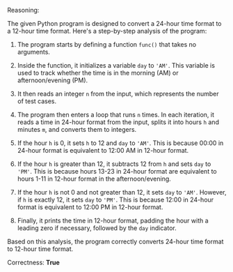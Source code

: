 Reasoning:

The given Python program is designed to convert a 24-hour time format to a 12-hour time format. Here's a step-by-step analysis of the program:

1. The program starts by defining a function `func()` that takes no arguments.

2. Inside the function, it initializes a variable `day` to `'AM'`. This variable is used to track whether the time is in the morning (AM) or afternoon/evening (PM).

3. It then reads an integer `n` from the input, which represents the number of test cases.

4. The program then enters a loop that runs `n` times. In each iteration, it reads a time in 24-hour format from the input, splits it into hours `h` and minutes `m`, and converts them to integers.

5. If the hour `h` is 0, it sets `h` to 12 and `day` to `'AM'`. This is because 00:00 in 24-hour format is equivalent to 12:00 AM in 12-hour format.

6. If the hour `h` is greater than 12, it subtracts 12 from `h` and sets `day` to `'PM'`. This is because hours 13-23 in 24-hour format are equivalent to hours 1-11 in 12-hour format in the afternoon/evening.

7. If the hour `h` is not 0 and not greater than 12, it sets `day` to `'AM'`. However, if `h` is exactly 12, it sets `day` to `'PM'`. This is because 12:00 in 24-hour format is equivalent to 12:00 PM in 12-hour format.

8. Finally, it prints the time in 12-hour format, padding the hour with a leading zero if necessary, followed by the `day` indicator.

Based on this analysis, the program correctly converts 24-hour time format to 12-hour time format.

Correctness: **True**